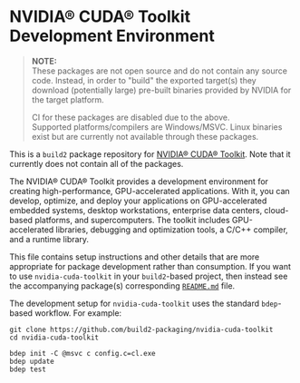 # NVIDIA® CUDA® Toolkit Development Environment

> **NOTE:**  
These packages are not open source and do not contain any source code. Instead,
in order to "build" the exported target(s) they download (potentially large)
pre-built binaries provided by NVIDIA for the target platform.
>
> CI for these packages are disabled due to the above.  
Supported platforms/compilers are Windows/MSVC. Linux binaries exist but are
currently not available through these packages.

This is a `build2` package repository for [NVIDIA® CUDA® Toolkit](https://developer.nvidia.com/cuda-toolkit).
Note that it currently does not contain all of the packages.

The NVIDIA® CUDA® Toolkit provides a development environment for creating
high-performance, GPU-accelerated applications. With it, you can develop,
optimize, and deploy your applications on GPU-accelerated embedded systems,
desktop workstations, enterprise data centers, cloud-based platforms, and
supercomputers. The toolkit includes GPU-accelerated libraries, debugging
and optimization tools, a C/C++ compiler, and a runtime library.

This file contains setup instructions and other details that are more
appropriate for package development rather than consumption. If you want to use
`nvidia-cuda-toolkit` in your `build2`-based project, then instead see the accompanying
package(s) corresponding [`README.md`](libcudart/README.md) file.

The development setup for `nvidia-cuda-toolkit` uses the standard `bdep`-based workflow.
For example:

```
git clone https://github.com/build2-packaging/nvidia-cuda-toolkit
cd nvidia-cuda-toolkit

bdep init -C @msvc c config.c=cl.exe
bdep update
bdep test
```
